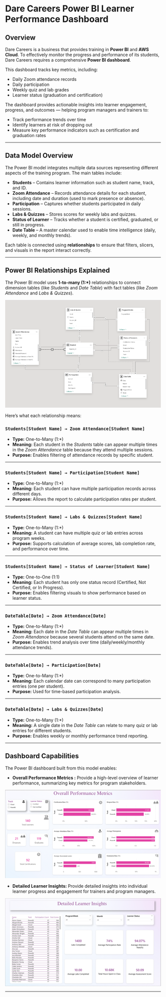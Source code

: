 # Dare Careers Power BI Learner Performance Dashboard

## Overview  
Dare Careers is a business that provides training in **Power BI** and **AWS Cloud**. To effectively monitor the progress and performance of its students, Dare Careers requires a comprehensive **Power BI dashboard**.  

This dashboard tracks key metrics, including:  
- Daily Zoom attendance records  
- Daily participation  
- Weekly quiz and lab grades  
- Learner status (graduation and certification)  

The dashboard provides actionable insights into learner engagement, progress, and outcomes — helping program managers and trainers to:  
- Track performance trends over time  
- Identify learners at risk of dropping out  
- Measure key performance indicators such as certification and graduation rates  

---

##  Data Model Overview  
The Power BI model integrates multiple data sources representing different aspects of the training program. The main tables include:  

- **Students** – Contains learner information such as student name, track, and ID.  
- **Zoom Attendance** – Records attendance details for each student, including date and duration (used to mark presence or absence).  
- **Participation** – Captures whether students participated in daily sessions.  
- **Labs & Quizzes** – Stores scores for weekly labs and quizzes.  
- **Status of Learner** – Tracks whether a student is certified, graduated, or still in progress.  
- **Date Table** – A master calendar used to enable time intelligence (daily, weekly, and monthly trends).  

Each table is connected using **relationships** to ensure that filters, slicers, and visuals in the report interact correctly.

---

## Power BI Relationships Explained  

The Power BI model uses **1-to-many (1:*)** relationships to connect dimension tables (like *Students* and *Date Table*) with fact tables (like *Zoom Attendance* and *Labs & Quizzes*).  

![Model](<images/Model_view.png>)

Here’s what each relationship means:

###  `Students[Student Name] → Zoom Attendance[Student Name]`
- **Type:** One-to-Many (1:*)  
- **Meaning:** Each student in the *Students* table can appear multiple times in the *Zoom Attendance* table because they attend multiple sessions.  
- **Purpose:** Enables filtering of attendance records by specific student.

---

### `Students[Student Name] → Participation[Student Name]`
- **Type:** One-to-Many (1:*)  
- **Meaning:** Each student can have multiple participation records across different days.  
- **Purpose:** Allows the report to calculate participation rates per student.

---

### `Students[Student Name] → Labs & Quizzes[Student Name]`
- **Type:** One-to-Many (1:*)  
- **Meaning:** A student can have multiple quiz or lab entries across program weeks.  
- **Purpose:** Supports calculation of average scores, lab completion rate, and performance over time.

---

### `Students[Student Name] → Status of Learner[Student Name]`
- **Type:** One-to-One (1:1)  
- **Meaning:** Each student has only one status record (Certified, Not Certified, or In Progress).  
- **Purpose:** Enables filtering visuals to show performance based on learner status.

---

### `DateTable[Date] → Zoom Attendance[Date]`
- **Type:** One-to-Many (1:*)  
- **Meaning:** Each date in the *Date Table* can appear multiple times in *Zoom Attendance* because several students attend on the same date.  
- **Purpose:** Enables trend analysis over time (daily/weekly/monthly attendance trends).

---

### `DateTable[Date] → Participation[Date]`
- **Type:** One-to-Many (1:*)  
- **Meaning:** Each calendar date can correspond to many participation entries (one per student).  
- **Purpose:** Used for time-based participation analysis.

---

### `DateTable[Date] → Labs & Quizzes[Date]`
- **Type:** One-to-Many (1:*)  
- **Meaning:** A single date in the *Date Table* can relate to many quiz or lab entries for different students.  
- **Purpose:** Enables weekly or monthly performance trend reporting.

---





## Dashboard Capabilities
The Power BI dashboard built from this model enables:  
- **Overall Performance Metrics :** Provide a high-level overview of learner performance, summarizing key metrics for program
stakeholders.  

![Overall](<images/Overall Performance Metrics.png>)


- **Detailed Learner Insights:** Provide detailed insights into individual learner progress and engagement for trainers and
program managers.

![Detailed](<images/Detailed Learner Insights.png>)

---

